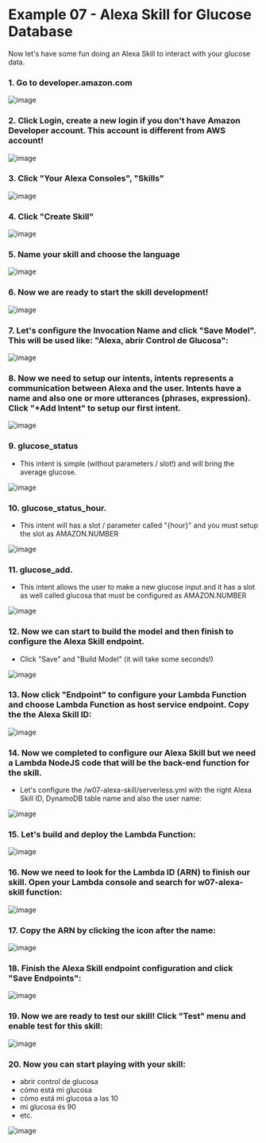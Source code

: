 # Example 07 - Alexa Skill for Glucose Database

Now let's have some fun doing an Alexa Skill to interact with your glucose data.

### 1. Go to developer.amazon.com 

![image](images/01.png) 

### 2. Click Login, create a new login if you don't have Amazon Developer account. This account is different from AWS account!

![image](images/02.1.png) 

### 3. Click "Your Alexa Consoles", "Skills"

![image](images/03.png) 

### 4. Click "Create Skill"

![image](images/04.png) 

### 5. Name your skill and choose the language 

![image](images/05.png) 

### 6. Now we are ready to start the skill development!

![image](images/06.png) 

### 7. Let's configure the Invocation Name and click "Save Model". This will be used like: "Alexa, abrir Control de Glucosa":

![image](images/07.png)

### 8. Now we need to setup our intents, intents represents a communication between Alexa and the user. Intents have a name and also one or more utterances (phrases, expression). Click "+Add Intent" to setup our first intent.

![image](images/08.png)

### 9. glucose_status 

* This intent is simple (without parameters / slot!) and will bring the average glucose.

![image](images/09.png)

### 10. glucose_status_hour. 

* This intent will has a slot / parameter called "{hour}" and you must setup the slot as AMAZON.NUMBER

![image](images/10.png)

### 11. glucose_add. 

* This intent allows the user to make a new glucose input and it has a slot as well called glucosa that must be configured as AMAZON.NUMBER

![image](images/11.png)

### 12. Now we can start to build the model and then finish to configure the Alexa Skill endpoint. 

* Click "Save" and "Build Model" (it will take some seconds!)

![image](images/12.png)

### 13. Now click "Endpoint" to configure your Lambda Function and choose Lambda Function as host service endpoint. Copy the the Alexa Skill ID:

![image](images/13.png)


### 14. Now we completed to configure our Alexa Skill but we need a Lambda NodeJS code that will be the back-end function for the skill. 

* Let's configure the /w07-alexa-skill/serverless.yml with the right Alexa Skill ID, DynamoDB table name and also the user name:

![image](images/14.png)

### 15. Let's build and deploy the Lambda Function:

![image](images/15.png)

### 16. Now we need to look for the Lambda ID (ARN) to finish our skill. Open your Lambda console and search for w07-alexa-skill function:

![image](images/16.png)

### 17. Copy the ARN by clicking the icon after the name:

![image](images/17.png)

### 18. Finish the Alexa Skill endpoint configuration and click "Save Endpoints":

![image](images/18.png)

### 19. Now we are ready to test our skill! Click "Test" menu and enable test for this skill:

![image](images/19.png)

### 20. Now you can start playing with your skill:

* abrir control de glucosa
* cómo está mi glucosa
* cómo está mi glucosa a las 10
* mi glucosa és 90
* etc.

![image](images/20.png)
